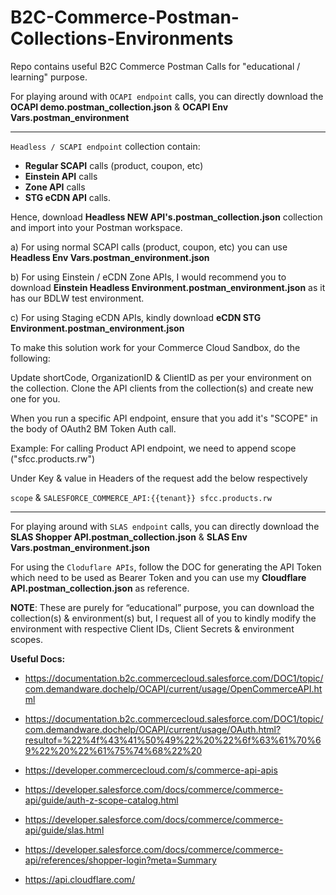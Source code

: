 # B2C-Commerce-Postman-Collections-Environments
Repo contains useful B2C Commerce Postman Calls for "educational / learning" purpose.

For playing around with `OCAPI endpoint` calls, you can directly download the **OCAPI demo.postman_collection.json** & **OCAPI Env Vars.postman_environment**


********************************************************************************************************************

`Headless / SCAPI endpoint` collection contain:
- **Regular SCAPI** calls (product, coupon, etc)
- **Einstein API** calls 
- **Zone API** calls 
- **STG eCDN API** calls. 

Hence, download **Headless NEW API's.postman_collection.json** collection and import into your Postman workspace.

a) For using normal SCAPI calls (product, coupon, etc) you can use **Headless Env Vars.postman_environment.json**

b) For using Einstein / eCDN Zone APIs, I would recommend you to download **Einstein Headless Environment.postman_environment.json** as it has our BDLW test environment.

c) For using Staging eCDN APIs, kindly download **eCDN STG Environment.postman_environment.json**


To make this solution work for your Commerce Cloud Sandbox, do the following:

Update shortCode, OrganizationID & ClientID as per your environment on the collection. Clone the API clients from the collection(s) and create new one for you.

When you run a specific API endpoint, ensure that you add it's "SCOPE" in the body of OAuth2 BM Token Auth call.

Example: For calling Product API endpoint, we need to append scope ("sfcc.products.rw")

Under Key & value in Headers of the request add the below respectively

`scope` & `SALESFORCE_COMMERCE_API:{{tenant}} sfcc.products.rw`

********************************************************************************************************************



For playing around with `SLAS endpoint` calls, you can directly download the **SLAS Shopper API.postman_collection.json** & **SLAS Env Vars.postman_environment.json**


For using the `Cloduflare APIs`, follow the DOC for generating the API Token which need to be used as Bearer Token and you can use my **Cloudflare API.postman_collection.json** as reference.




**NOTE**: These are purely for “educational” purpose, you can download the collection(s) & environment(s) but, I request all of you to kindly modify the environment with respective Client IDs, Client Secrets & environment scopes. 




**Useful Docs:**

- https://documentation.b2c.commercecloud.salesforce.com/DOC1/topic/com.demandware.dochelp/OCAPI/current/usage/OpenCommerceAPI.html
- https://documentation.b2c.commercecloud.salesforce.com/DOC1/topic/com.demandware.dochelp/OCAPI/current/usage/OAuth.html?resultof=%22%4f%43%41%50%49%22%20%22%6f%63%61%70%69%22%20%22%61%75%74%68%22%20

- https://developer.commercecloud.com/s/commerce-api-apis
- https://developer.salesforce.com/docs/commerce/commerce-api/guide/auth-z-scope-catalog.html

- https://developer.salesforce.com/docs/commerce/commerce-api/guide/slas.html
- https://developer.salesforce.com/docs/commerce/commerce-api/references/shopper-login?meta=Summary

- https://api.cloudflare.com/
